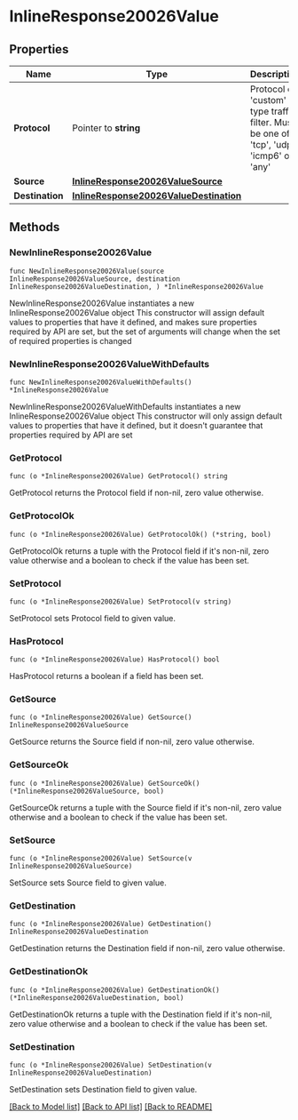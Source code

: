 # InlineResponse20026Value

## Properties

Name | Type | Description | Notes
------------ | ------------- | ------------- | -------------
**Protocol** | Pointer to **string** | Protocol of &#39;custom&#39; type traffic filter. Must be one of: &#39;tcp&#39;, &#39;udp&#39;, &#39;icmp6&#39; or &#39;any&#39; | [optional] 
**Source** | [**InlineResponse20026ValueSource**](InlineResponse20026ValueSource.md) |  | 
**Destination** | [**InlineResponse20026ValueDestination**](InlineResponse20026ValueDestination.md) |  | 

## Methods

### NewInlineResponse20026Value

`func NewInlineResponse20026Value(source InlineResponse20026ValueSource, destination InlineResponse20026ValueDestination, ) *InlineResponse20026Value`

NewInlineResponse20026Value instantiates a new InlineResponse20026Value object
This constructor will assign default values to properties that have it defined,
and makes sure properties required by API are set, but the set of arguments
will change when the set of required properties is changed

### NewInlineResponse20026ValueWithDefaults

`func NewInlineResponse20026ValueWithDefaults() *InlineResponse20026Value`

NewInlineResponse20026ValueWithDefaults instantiates a new InlineResponse20026Value object
This constructor will only assign default values to properties that have it defined,
but it doesn't guarantee that properties required by API are set

### GetProtocol

`func (o *InlineResponse20026Value) GetProtocol() string`

GetProtocol returns the Protocol field if non-nil, zero value otherwise.

### GetProtocolOk

`func (o *InlineResponse20026Value) GetProtocolOk() (*string, bool)`

GetProtocolOk returns a tuple with the Protocol field if it's non-nil, zero value otherwise
and a boolean to check if the value has been set.

### SetProtocol

`func (o *InlineResponse20026Value) SetProtocol(v string)`

SetProtocol sets Protocol field to given value.

### HasProtocol

`func (o *InlineResponse20026Value) HasProtocol() bool`

HasProtocol returns a boolean if a field has been set.

### GetSource

`func (o *InlineResponse20026Value) GetSource() InlineResponse20026ValueSource`

GetSource returns the Source field if non-nil, zero value otherwise.

### GetSourceOk

`func (o *InlineResponse20026Value) GetSourceOk() (*InlineResponse20026ValueSource, bool)`

GetSourceOk returns a tuple with the Source field if it's non-nil, zero value otherwise
and a boolean to check if the value has been set.

### SetSource

`func (o *InlineResponse20026Value) SetSource(v InlineResponse20026ValueSource)`

SetSource sets Source field to given value.


### GetDestination

`func (o *InlineResponse20026Value) GetDestination() InlineResponse20026ValueDestination`

GetDestination returns the Destination field if non-nil, zero value otherwise.

### GetDestinationOk

`func (o *InlineResponse20026Value) GetDestinationOk() (*InlineResponse20026ValueDestination, bool)`

GetDestinationOk returns a tuple with the Destination field if it's non-nil, zero value otherwise
and a boolean to check if the value has been set.

### SetDestination

`func (o *InlineResponse20026Value) SetDestination(v InlineResponse20026ValueDestination)`

SetDestination sets Destination field to given value.



[[Back to Model list]](../README.md#documentation-for-models) [[Back to API list]](../README.md#documentation-for-api-endpoints) [[Back to README]](../README.md)


